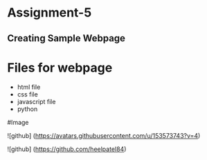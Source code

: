 # Assignment-5

## Creating Sample Webpage

# Files for webpage

* html file
* css file
* javascript file
* python

#Image

![github] (https://avatars.githubusercontent.com/u/153573743?v=4)

![github] (https://github.com/heelpatel84) 
